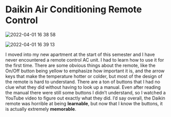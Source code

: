 # Daikin Air Conditioning Remote Control

![2022-04-01 16 38 58](https://user-images.githubusercontent.com/86084524/161354675-31633cfe-5770-417f-a3d9-eeb689761bf3.jpg)

![2022-04-01 16 39 13](https://user-images.githubusercontent.com/86084524/161354678-bdf1e9fb-7a56-4119-8651-b67171586dac.jpg)

I moved into my new apartment at the start of this semester and I have never encountered a remote control AC unit. I had to learn how to use it for the first time. There are some obvious things about the remote, like the On/Off button being yellow to emphasize how important it is, and the arrow keys that make the temperature hotter or colder, but most of the design of the remote is hard to understand. There are a ton of buttons that I had no clue what they did without having to look up a manual. Even after reading the manual there were still some buttons I didn’t understand, so I watched a YouTube video to figure out exactly what they did. I’d say overall, the Daikin remote was horrible at being **learnable**, but now that I know the buttons, it is actually extremely **memorable**.
